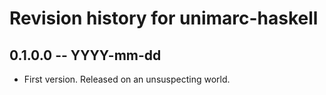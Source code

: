 # Revision history for unimarc-haskell

## 0.1.0.0 -- YYYY-mm-dd

* First version. Released on an unsuspecting world.
